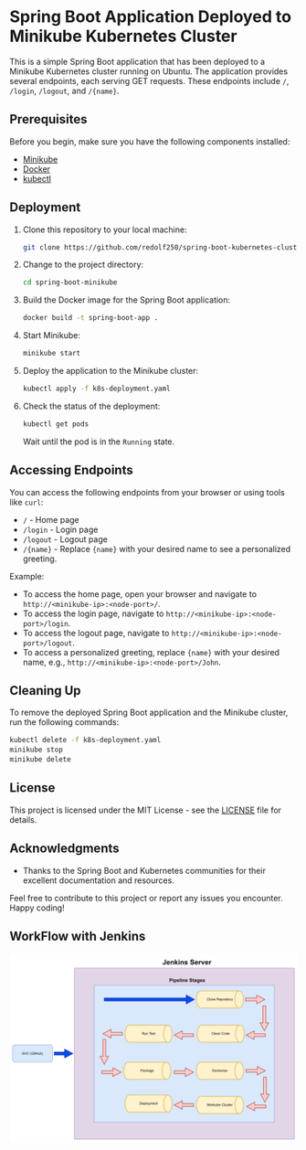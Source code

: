 # Spring Boot Application Deployed to Minikube Kubernetes Cluster

This is a simple Spring Boot application that has been deployed to a Minikube Kubernetes cluster running on Ubuntu. The application provides several endpoints, each serving GET requests. These endpoints include `/`, `/login`, `/logout`, and `/{name}`.

## Prerequisites

Before you begin, make sure you have the following components installed:

- [Minikube](https://minikube.sigs.k8s.io/docs/start/)
- [Docker](https://docs.docker.com/get-docker/)
- [kubectl](https://kubernetes.io/docs/tasks/tools/install-kubectl/)

## Deployment

1. Clone this repository to your local machine:

   ```bash
   git clone https://github.com/redolf250/spring-boot-kubernetes-cluster-simple-deployment.git
   ```

2. Change to the project directory:

   ```bash
   cd spring-boot-minikube
   ```

3. Build the Docker image for the Spring Boot application:

   ```bash
   docker build -t spring-boot-app .
   ```

4. Start Minikube:

   ```bash
   minikube start
   ```

5. Deploy the application to the Minikube cluster:

   ```bash
   kubectl apply -f k8s-deployment.yaml
   ```

6. Check the status of the deployment:

   ```bash
   kubectl get pods
   ```

   Wait until the pod is in the `Running` state.

## Accessing Endpoints

You can access the following endpoints from your browser or using tools like `curl`:

- `/` - Home page
- `/login` - Login page
- `/logout` - Logout page
- `/{name}` - Replace `{name}` with your desired name to see a personalized greeting.

Example:
- To access the home page, open your browser and navigate to `http://<minikube-ip>:<node-port>/`.
- To access the login page, navigate to `http://<minikube-ip>:<node-port>/login`.
- To access the logout page, navigate to `http://<minikube-ip>:<node-port>/logout`.
- To access a personalized greeting, replace `{name}` with your desired name, e.g., `http://<minikube-ip>:<node-port>/John`.

## Cleaning Up

To remove the deployed Spring Boot application and the Minikube cluster, run the following commands:

```bash
kubectl delete -f k8s-deployment.yaml
minikube stop
minikube delete
```

## License

This project is licensed under the MIT License - see the [LICENSE](LICENSE) file for details.

## Acknowledgments

- Thanks to the Spring Boot and Kubernetes communities for their excellent documentation and resources.

Feel free to contribute to this project or report any issues you encounter. Happy coding!

## WorkFlow with Jenkins
![Workflow](https://github.com/redolf250/spring-boot-kubernetes-cluster-simple-deployment/blob/master/org.png)
